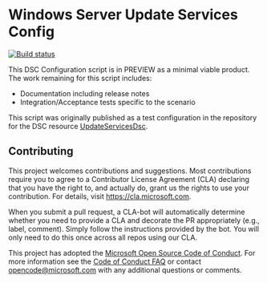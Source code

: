 # Windows Server Update Services Config

[![Build status](https://ci.appveyor.com/api/projects/status/cn6auwsbgp8rmxix/branch/master?svg=true)](https://ci.appveyor.com/project/PowerShell/windowsserverupdateservicesconfig/branch/master)

This DSC Configuration script is in PREVIEW
as a minimal viable product.
The work remaining for this script includes:

- Documentation including release notes
- Integration/Acceptance tests specific to the scenario

This script was originally published as a test configuration
in the repository for the DSC resource
[UpdateServicesDsc](http://github.com/mgreenegit/updateservicesdsc).

## Contributing

This project welcomes contributions and suggestions.  Most contributions require you to agree to a
Contributor License Agreement (CLA) declaring that you have the right to, and actually do, grant us
the rights to use your contribution. For details, visit https://cla.microsoft.com.

When you submit a pull request, a CLA-bot will automatically determine whether you need to provide
a CLA and decorate the PR appropriately (e.g., label, comment). Simply follow the instructions
provided by the bot. You will only need to do this once across all repos using our CLA.

This project has adopted the [Microsoft Open Source Code of Conduct](https://opensource.microsoft.com/codeofconduct/).
For more information see the [Code of Conduct FAQ](https://opensource.microsoft.com/codeofconduct/faq/) or
contact [opencode@microsoft.com](mailto:opencode@microsoft.com) with any additional questions or comments.
